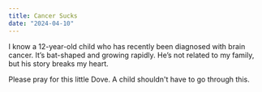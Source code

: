 ```yaml
---
title: Cancer Sucks 
date: "2024-04-10"
---
```


I know a 12-year-old child who has recently been diagnosed with brain cancer. It’s bat-shaped and growing rapidly. He’s not related to my family, but his story breaks my heart.

 Please pray for this little Dove. A child shouldn't have to go through this. 
